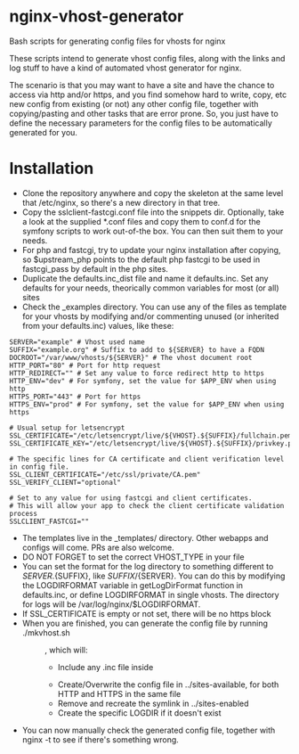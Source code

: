 # nginx-vhost-generator
Bash scripts for generating config files for vhosts for nginx

These scripts intend to generate vhost config files, along with the links and log stuff
to have a kind of automated vhost generator for nginx.

The scenario is that you may want to have a site and have the chance to access via http and/or https,
and you find somehow hard to write, copy, etc new config from existing (or not) any other config file,
together with copying/pasting and other tasks that are error prone. So, you just have to define the necessary
parameters for the config files to be automatically generated for you.

Installation
============

* Clone the repository anywhere and copy the skeleton at the same level that /etc/nginx,
so there's a new directory in that tree.
* Copy the sslclient-fastcgi.conf file into the snippets dir. Optionally, take a look at the supplied *.conf files
and copy them to conf.d for the symfony scripts to work out-of-the box. You can then suit them to your needs.
* For php and fastcgi, try to update your nginx installation after copying, so $upstream_php points to
the default php fastcgi to be used in fastcgi_pass by default in the php sites.
* Duplicate the defaults.inc_dist file and name it defaults.inc. Set any defaults for your needs, theorically
common variables for most (or all) sites
* Check the _examples directory. You can use any of the files as template for your vhosts
by modifying and/or commenting unused (or inherited from your defaults.inc) values, like these:

```
SERVER="example" # Vhost used name
SUFFIX="example.org" # Suffix to add to ${SERVER} to have a FQDN
DOCROOT="/var/www/vhosts/${SERVER}" # The vhost document root
HTTP_PORT="80" # Port for http request
HTTP_REDIRECT="" # Set any value to force redirect http to https
HTTP_ENV="dev" # For symfony, set the value for $APP_ENV when using http
HTTPS_PORT="443" # Port for https
HTTPS_ENV="prod" # For symfony, set the value for $APP_ENV when using https

# Usual setup for letsencrypt
SSL_CERTIFICATE="/etc/letsencrypt/live/${VHOST}.${SUFFIX}/fullchain.pem"
SSL_CERTIFICATE_KEY="/etc/letsencrypt/live/${VHOST}.${SUFFIX}/privkey.pem"

# The specific lines for CA certificate and client verification level in config file.
SSL_CLIENT_CERTIFICATE="/etc/ssl/private/CA.pem"
SSL_VERIFY_CLIENT="optional"

# Set to any value for using fastcgi and client certificates.
# This will allow your app to check the client certificate validation process
SSLCLIENT_FASTCGI=""
```

* The templates live in the _templates/ directory. Other webapps and configs will come. PRs are also welcome.
* DO NOT FORGET to set the correct VHOST_TYPE in your file
* You can set the format for the log directory to something different to ${SERVER}.${SUFFIX}, like ${SUFFIX}/${SERVER}.
You can do this by modifying the LOGDIRFORMAT variable in getLogDirFormat function in defaults.inc,
or define LOGDIRFORMAT in single vhosts. The directory for logs will be /var/log/nginx/$LOGDIRFORMAT.
* If SSL_CERTIFICATE is empty or not set, there will be no https block
* When you are finished, you can generate the config file by running ./mkvhost.sh <dir>, which will:
    * Include any .inc file inside <dir>
    * Create/Overwrite the config file in ../sites-available, for both HTTP and HTTPS in the same file
    * Remove and recreate the symlink in ../sites-enabled
    * Create the specific LOGDIR if it doesn't exist
* You can now manually check the generated config file, together with nginx -t to see if there's something wrong.
